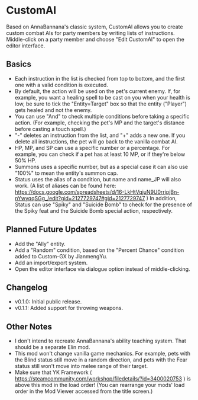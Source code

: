 # CustomAI
Based on AnnaBannana's classic system, CustomAI allows you to create custom combat AIs for party members by writing lists of instructions. Middle-click on a party member and choose "Edit CustomAI" to open the editor interface.

## Basics
* Each instruction in the list is checked from top to bottom, and the first one with a valid condition is executed.
* By default, the action will be used on the pet's current enemy. If, for example, you want a healing spell to be cast on you when your health is low, be sure to tick the "Entity=Target" box so that the entity ("Player") gets healed and not the enemy.
* You can use "And" to check multiple conditions before taking a specific action. (For example, checking the pet's MP and the target's distance before casting a touch spell.)
* "-" deletes an instruction from the list, and "+" adds a new one. If you delete all instructions, the pet will go back to the vanilla combat AI.
* HP, MP, and SP can use a specific number or a percentage. For example, you can check if a pet has at least 10 MP, or if they're below 50% HP.
* Summons uses a specific number, but as a special case it can also use "100%" to mean the entity's summon cap.
* Status uses the alias of a condition, but name and name_JP will also work. (A list of aliases can be found here: https://docs.google.com/spreadsheets/d/16-LkHtVqjuN9U0rripjBn-nYwyqqSGg_/edit?gid=2127729747#gid=2127729747 ) In addition, Status can use "Spiky" and "Suicide Bomb" to check for the presence of the Spiky feat and the Suicide Bomb special action, respectively.

## Planned Future Updates
* Add the "Ally" entity.
* Add a "Random" condition, based on the "Percent Chance" condition added to Custom-GX by JianmengYu.
* Add an import/export system.
* Open the editor interface via dialogue option instead of middle-clicking.

## Changelog
* v0.1.0: Initial public release.
* v0.1.1: Added support for throwing weapons.

## Other Notes
* I don't intend to recreate AnnaBannana's ability teaching system. That should be a separate Elin mod.
* This mod won't change vanilla game mechanics. For example, pets with the Blind status still move in a random direction, and pets with the Fear status still won't move into melee range of their target.
* Make sure that YK Framework ( https://steamcommunity.com/workshop/filedetails/?id=3400020753 ) is above this mod in the load order! (You can rearrange your mods' load order in the Mod Viewer accessed from the title screen.)

